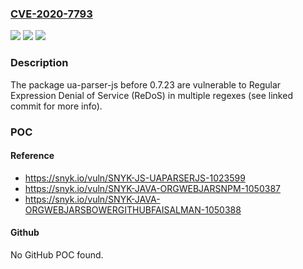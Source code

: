 ### [CVE-2020-7793](https://cve.mitre.org/cgi-bin/cvename.cgi?name=CVE-2020-7793)
![](https://img.shields.io/static/v1?label=Product&message=ua-parser-js&color=blue)
![](https://img.shields.io/static/v1?label=Version&message=%3C%200.7.23%20&color=brighgreen)
![](https://img.shields.io/static/v1?label=Vulnerability&message=Regular%20Expression%20Denial%20of%20Service%20(ReDoS)&color=brighgreen)

### Description

The package ua-parser-js before 0.7.23 are vulnerable to Regular Expression Denial of Service (ReDoS) in multiple regexes (see linked commit for more info).

### POC

#### Reference
- https://snyk.io/vuln/SNYK-JS-UAPARSERJS-1023599
- https://snyk.io/vuln/SNYK-JAVA-ORGWEBJARSNPM-1050387
- https://snyk.io/vuln/SNYK-JAVA-ORGWEBJARSBOWERGITHUBFAISALMAN-1050388

#### Github
No GitHub POC found.

